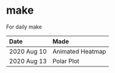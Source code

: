 # make
For daily make



| Date  | Made  |
|:---|:---|
| 2020 Aug 10  | Animated Heatmap  |
| 2020 Aug 13  | Polar Plot  |
